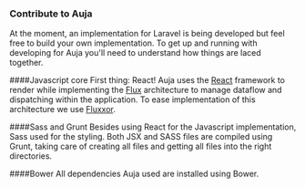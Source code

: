 <h3 id="contribute">Contribute to Auja</h3>
At the moment, an implementation for Laravel is being developed but feel free to build your own implementation. To get up and running with developing for Auja you'll need to understand how things are laced together.

####Javascript core
First thing: React! Auja uses the [React](http://facebook.github.io/react/) framework to render while implementing the [Flux](http://facebook.github.io/react/docs/flux-overview.html) architecture to manage dataflow and dispatching within the application. To ease implementation of this architecture we use [Fluxxor](http://fluxxor.com/).

####Sass and Grunt
Besides using React for the Javascript implementation, Sass used for the styling. Both JSX and SASS files are compiled using Grunt, taking care of creating all files and getting all files into the right directories.

####Bower
All dependencies Auja used are installed using Bower.